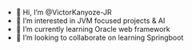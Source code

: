 - 👋 Hi, I’m @VictorKanyoze-JR
- 👀 I’m interested in JVM focused projects & AI
- 🌱 I’m currently learning Oracle web framework
- 💞️ I’m looking to collaborate on learning Springboot


<!---
VictorKanyoze-JR/VictorKanyoze-JR is a ✨ special ✨ repository because its `README.md` (this file) appears on your GitHub profile.
You can click the Preview link to take a look at your changes.
--->
